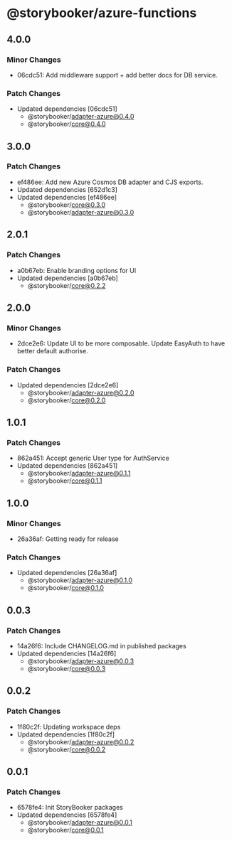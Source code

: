# @storybooker/azure-functions

## 4.0.0

### Minor Changes

- 06cdc51: Add middleware support + add better docs for DB service.

### Patch Changes

- Updated dependencies [06cdc51]
  - @storybooker/adapter-azure@0.4.0
  - @storybooker/core@0.4.0

## 3.0.0

### Patch Changes

- ef486ee: Add new Azure Cosmos DB adapter and CJS exports.
- Updated dependencies [652d1c3]
- Updated dependencies [ef486ee]
  - @storybooker/core@0.3.0
  - @storybooker/adapter-azure@0.3.0

## 2.0.1

### Patch Changes

- a0b67eb: Enable branding options for UI
- Updated dependencies [a0b67eb]
  - @storybooker/core@0.2.2

## 2.0.0

### Minor Changes

- 2dce2e6: Update UI to be more composable. Update EasyAuth to have better default authorise.

### Patch Changes

- Updated dependencies [2dce2e6]
  - @storybooker/adapter-azure@0.2.0
  - @storybooker/core@0.2.0

## 1.0.1

### Patch Changes

- 862a451: Accept generic User type for AuthService
- Updated dependencies [862a451]
  - @storybooker/adapter-azure@0.1.1
  - @storybooker/core@0.1.1

## 1.0.0

### Minor Changes

- 26a36af: Getting ready for release

### Patch Changes

- Updated dependencies [26a36af]
  - @storybooker/adapter-azure@0.1.0
  - @storybooker/core@0.1.0

## 0.0.3

### Patch Changes

- 14a26f6: Include CHANGELOG.md in published packages
- Updated dependencies [14a26f6]
  - @storybooker/adapter-azure@0.0.3
  - @storybooker/core@0.0.3

## 0.0.2

### Patch Changes

- 1f80c2f: Updating workspace deps
- Updated dependencies [1f80c2f]
  - @storybooker/adapter-azure@0.0.2
  - @storybooker/core@0.0.2

## 0.0.1

### Patch Changes

- 6578fe4: Init StoryBooker packages
- Updated dependencies [6578fe4]
  - @storybooker/adapter-azure@0.0.1
  - @storybooker/core@0.0.1
